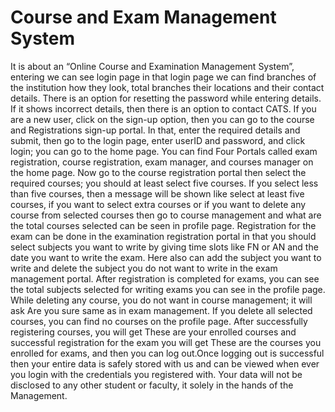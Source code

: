 # Course and Exam Management System

It is about an “Online Course and Examination Management System”, entering we can see login page in that login page we can find branches of the institution how they look, total branches their locations and their contact details. There is an option for resetting the password while entering details. If it shows incorrect details, then there is an option to contact CATS. If you are a new user, click on the sign-up option, then you can go to the course and Registrations sign-up portal. In that, enter the required details and submit, then go to the login page, enter userID and password, and click login; you can go to the home page. You can find Four Portals called exam registration, course registration, exam manager, and courses manager on the home page. Now go to the course registration portal then select the required courses; you should at least select five courses. If you select less than five courses, then a message will be shown like select at least five courses, if you want to select extra courses or if you want to delete any course from selected courses then go to course management and what are the total courses selected can be seen in profile page. Registration for the exam can be done in the examination registration portal in that you should select subjects you want to write by giving time slots like FN or AN and the date you want to write the exam. Here also can add the subject you want to write and delete the subject you do not want to write in the exam management portal. After registration is completed for exams, you can see the total subjects selected for writing exams you can see in the profile page. While deleting any course, you do not want in course management; it will ask Are you sure same as in exam management. If you delete all selected courses, you can find no courses on the profile page. After successfully registering courses, you will get These are your enrolled courses and successful registration for the exam you will get These are the courses you enrolled for exams, and then you can log out.Once logging out is successful then your entire data is safely stored with us and can be viewed when ever you login with the credentials you registered with. Your data will not be disclosed to any other student or faculty, it solely in the hands of the Management.

